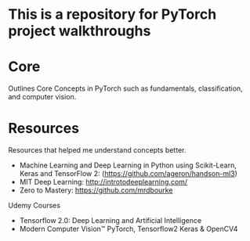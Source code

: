 # This is a repository for PyTorch project walkthroughs

# Core
Outlines Core Concepts in PyTorch such as fundamentals, classification, and computer vision.

# Resources
Resources that helped me understand concepts better.

- Machine Learning and Deep Learning in Python using Scikit-Learn, Keras and TensorFlow 2: (https://github.com/ageron/handson-ml3)
- MIT Deep Learning: http://introtodeeplearning.com/
- Zero to Mastery: https://github.com/mrdbourke

Udemy Courses

- Tensorflow 2.0: Deep Learning and Artificial Intelligence
- Modern Computer Vision™ PyTorch, Tensorflow2 Keras & OpenCV4
